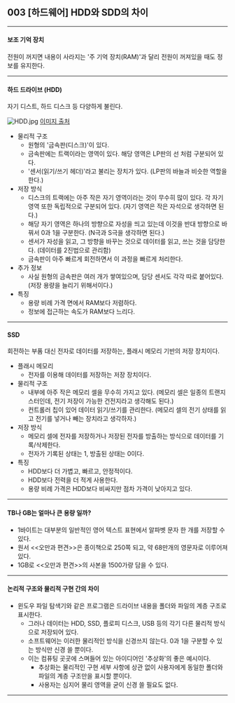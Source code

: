 ## 003 [하드웨어] HDD와 SDD의 차이

---

#### 보조 기억 장치
전원이 꺼지면 내용이 사라지는 '주 기억 장치(RAM)'과 달리 전원이 꺼져있을 때도 정보를 유지한다.

---

#### 하드 드라이브 (HDD)
자기 디스트, 하드 디스크 등 다양하게 불린다.

![HDD.jpg](..%2F..%2F..%2F..%2F..%2F..%2FAppData%2FLocal%2FTemp%2FHDD.jpg) [이미지 출처](https://m.blog.naver.com/crabbyreview/221323837424)
- 물리적 구조
  - 원형의 '금속판(디스크)'이 있다.
  - 금속판에는 트랙이라는 영역이 있다. 해당 영역은 LP판의 선 처럼 구분되어 있다.
  - '센서(읽기/쓰기 헤더)'라고 불리는 장치가 있다. (LP판의 바늘과 비슷한 역할을 한다.)
- 저장 방식
  - 디스크의 트랙에는 아주 작은 자기 영역이라는 것이 무수히 많이 있다. 각 자기 영역 또한 독립적으로 구분되어 있다. (자기 영역은 작은 자석으로 생각하면 된다.)
  - 해당 자기 영역은 하나의 방향으로 자성을 띄고 있는데 이것을 반대 방향으로 바꿔서 0과 1을 구분한다. (N극과 S극을 생각하면 된다.)
  - 센서가 자성을 읽고, 그 방향을 바꾸는 것으로 데이터를 읽고, 쓰는 것을 담당한다. (데이터를 2진법으로 관리함)
  - 금속판이 아주 빠르게 회전하면서 이 과정을 빠르게 처리한다.
- 추가 정보
  - 사실 원형의 금속판은 여러 개가 쌓여있으며, 담당 센서도 각각 따로 붙어있다. (저장 용량을 늘리기 위해서이다.)
- 특징
  - 용량 비례 가격 면에서 RAM보다 저렴하다.
  - 정보에 접근하는 속도가 RAM보다 느리다.

---

#### SSD
회전하는 부품 대신 전자로 데이터를 저장하는, 플래시 메모리 기반의 저장 장치이다.
- 플래시 메모리
  - 전자를 이용해 데이터를 저장하는 저장 장치이다. 
- 물리적 구조
  - 내부에 아주 작은 메모리 셀을 무수히 가지고 있다. (메모리 셀은 일종의 트랜지스터인데, 전기 저장이 가능한 건전지라고 생각해도 된다.)
  - 컨트롤러 칩이 있어 데이터 읽기/쓰기를 관리한다. (메모리 셀의 전기 상태를 읽고 전기를 넣거나 빼는 장치라고 생각하자.)
- 저장 방식
  - 메모리 셀에 전자를 저장하거나 저장된 전자를 방출하는 방식으로 데이터를 기록/삭제한다.
  - 전자가 기록된 상태는 1, 방출된 상태는 0이다.
- 특징 
  - HDD보다 더 가볍고, 빠르고, 안정적이다.
  - HDD보다 전력을 더 적게 사용한다.
  - 용량 비례 가격은 HDD보다 비싸지만 점차 가격이 낮아지고 있다.

---

#### TB나 GB는 얼마나 큰 용량 일까?
- 1바이트는 대부분의 일반적인 영어 텍스트 표현에서 알파벳 문자 한 개를 저장할 수 있다.
- 원서 <<오만과 편견>>은 종이책으로 250쪽 되고, 약 68만개의 영문자로 이루어져 있다.
- 1GB로 <<오만과 편견>>의 사본을 1500가량 담을 수 있다.

---

#### 논리적 구조와 물리적 구현 간의 차이
- 윈도우 파일 탐색기와 같은 프로그램은 드라이브 내용을 폴더와 파일의 계층 구조로 표시한다.
  - 그러나 데이터는 HDD, SSD, 플로피 디스크, USB 등의 각기 다른 물리적 방식으로 저장되어 있다.
  - 소프트웨어는 이러한 물리적인 방식을 신경쓰지 않는다. 0과 1을 구분할 수 있는 방식만 신경 쓸 뿐이다.
  - 이는 컴퓨팅 곳곳에 스며들어 있는 아이디어인 '추상화'의 좋은 예시이다. 
    - 추상화는 물리적인 구현 세부 사항에 상관 없이 사용자에게 동일한 폴더와 파일의 계층 구조만을 표시할 뿐이다. 
    - 사용자는 심지어 물리 영역을 굳이 신경 쓸 필요도 없다.

---